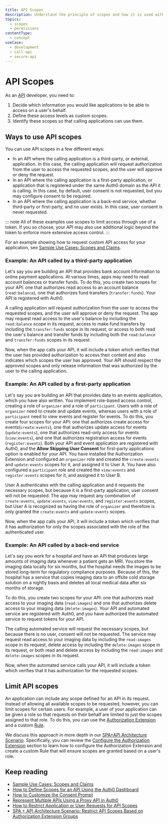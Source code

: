 ```yaml
---
title: API Scopes
description: Understand the principle of scopes and how it is used with APIs.
topics:
  - scopes
  - permissions
contentType:
  - concept
useCase:
  - development
  - call-api
  - secure-api
---
```

# API Scopes

As an [API](/apis) developer, you need to:

1. Decide which information you would like applications to be able to access on a user's behalf.
2. Define these access levels as custom scopes.
3. Identify these scopes so that calling applications can use them. 

## Ways to use API scopes

You can use API scopes in a few different ways:

* In an API where the calling application is a third-party, or external, application. In this case, the calling application will request authorization from the user to access the requested scopes, and the user will approve or deny the request.
* In an API where the calling application is a first-party application, or application that is registered under the same Auth0 domain as the API it is calling. In this case, by default, user consent is not requested, but you may configure consent to be required.
* In an API where the calling application is a back-end service, whether third-party or first-party, and no user exists. In this case, user consent is never requested.

::: note
All of these examples use scopes to limit access through use of a token. If you so choose, your API may also use additional logic beyond the token to enforce more extensive access control.
:::

For an example showing how to request custom API access for your application, see [Sample Use Cases: Scopes and Claims](/scopes/current/sample-use-cases#request-custom-API-access).

### Example: An API called by a third-party application

Let's say you are building an API that provides bank account information to online payment applications. At various times, apps may need to read account balances or transfer funds. To do this, you create two scopes for your API: one that authorizes read access to an account balance (`read:balance`), one that authorizes fund transfers (`transfer:funds`). Your API is registered with Auth0.

A calling application will request authorization from the user to access the requested scopes, and the user will approve or deny the request. The app may request read access to the user's balance by including the `read:balance` scope in its request, access to make fund transfers by including the `transfer:funds` scope in its request, or access to both read the user's balance and transfer funds by including both the `read:balance` and `transfer:funds` scopes in its request. 

Now, when the app calls your API, it will include a token which verifies that the user has provided authorization to access their content and also indicates which scopes the user has approved. Your API should respect the approved scopes and only release information that was authorized by the user to the calling application. 

### Example: An API called by a first-party application

Let's say you are building an API that provides data to an events application, which you have also written. You implement role-based access control, creating a role of `organizer` and a role of `participant`. Users with a role of `organizer` need to create and update events, whereas users with a role of `participant` need to view events and register for events. To do this, you create four scopes for your API: one that authorizes create access for events(`create:events`), one that authorizes update access for events (`update:events`), one that authorizes read-only access for events (`view:events`), and one that authorizes registration access for events (`register:events`). Both your API and event application are registered with Auth0, and the **Allow Skipping User Consent** for first-party applications option is enabled for your API. You have installed the Authorization Extension and configured an `organizer` role and created the `create:events` and `update:events` scopes for it, and assigned it to User A. You have also configured a `participant` role and created the `view:events` and `register:events` scopes for it, and assigned it to User B.

User A authenticates with the calling application and it requests the necessary scopes, but because it is a first-party application, user consent will not be requested. The app may request any combination of `create:events`, `update:events`, `view:events`, and `register:events` scopes, but User A is recognized as having the role of `organizer` and therefore is only granted the `create:events` and `update:events` scopes.

Now, when the app calls your API, it will include a token which verifies that it has authorization for only the scopes associated with the role of the authenticated user.

### Example: An API called by a back-end service

Let's say you work for a hospital and have an API that produces large amounts of imaging data whenever a patient gets an MRI. You store the imaging data locally for six months, but the hospital needs the images to be stored long-term for regulatory compliance purposes. Because of this, the hospital has a service that copies imaging data to an offsite cold storage solution on a nightly basis and deletes all local medical data after six months of storage.

To do this, you create two scopes for your API: one that authorizes read access to your imaging data (`read:images`) and one that authorizes delete access to your imaging data (`delete:images`). Your API and automated service are registered with Auth0, and you have authorized the automated service to request tokens for your API.

The calling automated service will request the necessary scopes, but because there is no user, consent will not be requested. The service may request read access to your imaging data by including the `read:images` scope in its request, delete access by including the `delete:images` scope in its request, or both read and delete access by including the `read:images` and `delete:images` scopes in its request.

Now, when the automated service calls your API, it will include a token which verifies that it has authorization for the requested scopes.

## Limit API scopes

An application can include any scope defined for an API in its request. Instead of allowing all available scopes to be requested, however, you can limit scopes for certain users. For example, a user of your application can be given a role so that requests on their behalf are limited to just the scopes assigned to that role. To do this, you can use the [Authorization Extension](/extensions/authorization-extension) and a custom [Rule](/rules).

We discuss this approach in more depth in our [SPA+API Architecture Scenario](/architecture-scenarios/spa-api). Specifically, you can review the [Configure the Authorization Extension](/architecture-scenarios/spa-api/part-2#configure-the-authorization-extension) section to learn how to configure the Authorization Extension and create a custom Rule that will ensure scopes are granted based on a user's role.


## Keep reading

- [Sample Use Cases: Scopes and Claims](/scopes/current/sample-use-cases)
- [How to Define Scopes for an API Using the Auth0 Dashboard](/scopes/current/guides/define-api-scopes-dashboard)
- [How to Customize the Consent Prompt](/scopes/current/guides/customize-consent-prompt)
- [Represent Multiple APIs Using a Proxy API in Auth0](/api-auth/tutorials/represent-multiple-apis)
- [How to Restrict Application or User Requests for API Scopes](/api-auth/restrict-requests-for-scopes)
- [SPA + API Architecture Scenario: Restrict API Scopes Based on Authorization Extension Groups](/architecture-scenarios/spa-api/part-2#configure-the-authorization-extension)
